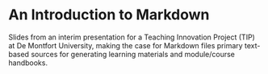 # An Introduction to Markdown

Slides from an interim presentation for a Teaching Innovation Project (TIP) at De Montfort University, making the case for Markdown files primary text-based sources for generating learning materials and module/course handbooks.
